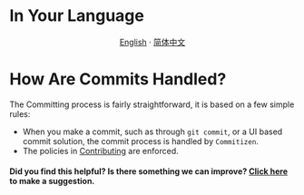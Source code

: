 # In Your Language

<p align="center">
  <a href="https://github.com/resist-js/resist/blob/master/docs/en-US/GITHUB_COMMIT.md"
    >English</a>
  ·
  <a
    href="https://github.com/resist-js/resist/blob/master/docs/zh-CN/GITHUB_COMMIT.md"
    >简体中文</a>
</p>

# How Are Commits Handled?

The Committing process is fairly straightforward, it is based on a few simple rules:

- When you make a commit, such as through `git commit`, or a UI based commit solution, the commit process is handled by `Commitizen`.
- The policies in [Contributing](https://github.com/resist-js/resist) are enforced.

#### Did you find this helpful? Is there something we can improve? [Click here](https://github.com/resist-js/resist/issues/new?assignees=&labels=&template=documentation.yml) to make a suggestion.
